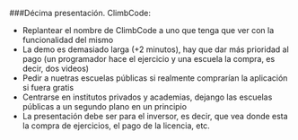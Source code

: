 ###Décima presentación. ClimbCode:

* Replantear el nombre de ClimbCode a uno que tenga que ver con la funcionalidad del mismo
* La demo es demasiado larga (+2 minutos), hay que dar más prioridad al pago (un programador hace el ejercicio y una escuela la compra, es decir, dos videos)
* Pedir a nuetras escuelas públicas si realmente comprarían la aplicación si fuera gratis
* Centrarse en institutos privados y academias, dejango las escuelas públicas a un segundo plano en un principio
* La presentación debe ser para el inversor, es decir, que vea donde esta la compra de ejercicios, el pago de la licencia, etc.

